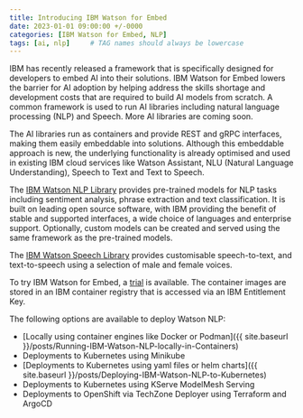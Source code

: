 ```yaml
---
title: Introducing IBM Watson for Embed
date: 2023-01-01 09:00:00 +/-0000
categories: [IBM Watson for Embed, NLP]
tags: [ai, nlp]     # TAG names should always be lowercase
---
```


IBM has recently released a framework that is specifically designed for developers to embed AI into their solutions.  IBM Watson for Embed lowers the barrier for AI adoption by helping address the skills shortage and development costs that are required to build AI models from scratch.  A common framework is used to run AI libraries including natural language processing (NLP) and Speech.  More AI libraries are coming soon.  

The AI libraries run as containers and provide REST and gRPC interfaces, making them easily embeddable into solutions.  Although this embeddable approach is new, the underlying functionality is already optimised and used in existing IBM cloud services like Watson Assistant, NLU (Natural Language Understanding), Speech to Text and Text to Speech.

The [IBM Watson NLP Library](https://www.ibm.com/products/ibm-watson-natural-language-processing) provides pre-trained models for NLP tasks including sentiment analysis, phrase extraction and text classification.  It is built on leading open source software, with IBM providing the benefit of stable and supported interfaces, a wide choice of languages and enterprise support.  Optionally, custom models can be created and served using the same framework as the pre-trained models.

The [IBM Watson Speech Library](https://www.ibm.com/products/watson-speech-embed-libraries) provides customisable speech-to-text, and text-to-speech using a selection of male and female voices.

To try IBM Watson for Embed, a [trial](https://www.ibm.com/account/reg/uk-en/signup?formid=urx-51726) is available. The container images are stored in an IBM container registry that is accessed via an IBM Entitlement Key.

The following options are available to deploy Watson NLP:

* [Locally using container engines like Docker or Podman]({{ site.baseurl }}/posts/Running-IBM-Watson-NLP-locally-in-Containers)
* Deployments to Kubernetes using Minikube
* [Deployments to Kubernetes using yaml files or helm charts]({{ site.baseurl }}/posts/Deploying-IBM-Watson-NLP-to-Kubernetes)
* Deployments to Kubernetes using KServe ModelMesh Serving
* Deployments to OpenShift via TechZone Deployer using Terraform and ArgoCD

